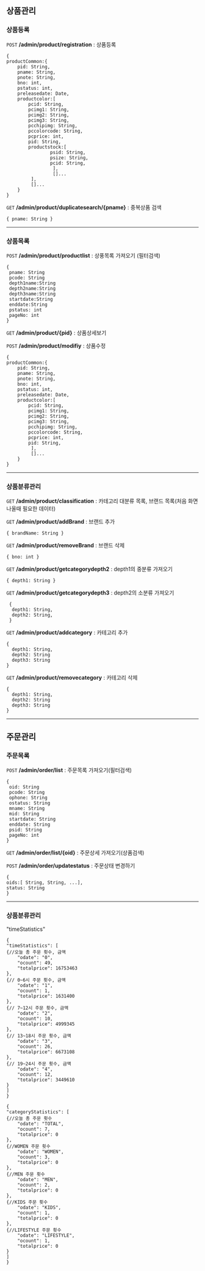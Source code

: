 ## 상품관리


### 상품등록

`POST` **/admin/product/registration** : 상품등록
```
{
productCommon:{
	pid: String,
	pname: String,
	pnote: String,
	bno: int,
	pstatus: int,
	preleasedate: Date,
	productcolor:[
		pcid: String,
		pcimg1: String,
		pcimg2: String,
		pcimg3: String,
		pcchipimg: String,
		pccolorcode: String,
		pcprice: int,
		pid: String,
		productstock:[
				psid: String,
				psize: String,
				pcid: String,
			     ],
			     []...
	     ],
	     []...
	}
}
```

`GET` **/admin/product/duplicatesearch/{pname}** : 중복상품 검색
```
{ pname: String }
```


-----------------------------------------
### 상품목록

`POST` **/admin/product/productlist** : 상풍목록 가져오기 (필터검색)
```
{
 pname: String
 pcode: String
 depth1name:String
 depth2name:String
 depth3name:String
 startdate:String
 enddate:String
 pstatus: int
 pageNo: int
}
```

`GET` **/admin/product/{pid}** : 상품상세보기


`POST` **/admin/product/modifiy** : 상품수정
```
{
productCommon:{
	pid: String,
	pname: String,
	pnote: String,
	bno: int,
	pstatus: int,
	preleasedate: Date,
	productcolor:[
		pcid: String,
		pcimg1: String,
		pcimg2: String,
		pcimg3: String,
		pcchipimg: String,
		pccolorcode: String,
		pcprice: int,
		pid: String,
	     ],
	     []...
	}
}
```

-----------------------------------------
### 상품분류관리

`GET` **/admin/product/classification** : 카테고리 대분류 목록, 브랜드 목록(처음 화면 나올때 필요한 데이터)

`GET` **/admin/product/addBrand** : 브랜드 추가
```
{ brandName: String }
```

`GET` **/admin/product/removeBrand** : 브랜드 삭제
```
{ bno: int }
```

`GET` **/admin/product/getcategorydepth2** : depth1의 중분류 가져오기
```
{ depth1: String }
```

`GET` **/admin/product/getcategorydepth3** : depth2의 소분류 가져오기
```
 {
  depth1: String,
  depth2: String,
 }
```

`GET` **/admin/product/addcategory** : 카테고리 추가
```
{ 
  depth1: String,
  depth2: String
  depth3: String
}
```

`GET` **/admin/product/removecategory** : 카테고리 삭제
```
{ 
  depth1: String,
  depth2: String
  depth3: String
}
```
-----------------------------------------

## 주문관리


### 주문목록

`POST` **/admin/order/list** : 주문목록 가져오기(필터검색)
```
{
 oid: String
 pcode: String
 ophone: String
 ostatus: String
 mname: String
 mid: String
 startdate: String
 enddate: String
 psid: String
 pageNo: int
}
```

`GET` **/admin/order/list/{oid}** : 주문상세 가져오기(상품검색)

`POST` **/admin/order/updatestatus** : 주문상태 변경하기
```
{
oids:[ String, String, ...],
status: String
}
```

-----------------------------------------
### 상품분류관리

"timeStatistics"
```
{
"timeStatistics": [
{//오늘 총 주문 횟수, 금액
    "odate": "0",
    "ocount": 49,
    "totalprice": 16753463
},
{// 0~6시 주문 횟수, 금액
    "odate": "1",
    "ocount": 1,
    "totalprice": 1631400
},
{// 7~12시 주문 횟수, 금액
    "odate": "2",
    "ocount": 10,
    "totalprice": 4999345
},
{// 13~18시 주문 횟수, 금액
    "odate": "3",
    "ocount": 26,
    "totalprice": 6673108
},
{// 19~24시 주문 횟수, 금액
    "odate": "4",
    "ocount": 12,
    "totalprice": 3449610
}
]
}
```

```
{
"categoryStatistics": [
{//오늘 총 주문 횟수
    "odate": "TOTAL",
    "ocount": 7,
    "totalprice": 0
},
{//WOMEN 주문 횟수
    "odate": "WOMEN",
    "ocount": 3,
    "totalprice": 0
},
{//MEN 주문 횟수
    "odate": "MEN",
    "ocount": 2,
    "totalprice": 0
},
{//KIDS 주문 횟수
    "odate": "KIDS",
    "ocount": 1,
    "totalprice": 0
},
{//LIFESTYLE 주문 횟수
    "odate": "LIFESTYLE",
    "ocount": 1,
    "totalprice": 0
}
]
}
```
